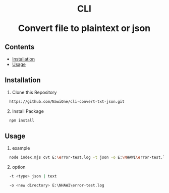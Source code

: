 <!-- @format -->

 <h1  align="center">CLI
 <br>
 <p>Convert file to plaintext or json</p>
 </h1>
  
## Contents
- [Installation](#installation-for-development)
- [Usage](#usage)

## Installation

1. Clone this Repository

```sh
  https://github.com/NawiOne/cli-convert-txt-json.git
```

2. Install Package

```sh
  npm install
```


## Usage

1. example

```sh
  node index.mjs cvt E:\error-test.log -t json -o E:\NHAWI\error-test.log
```

2. option

```sh
  -t <type> json | text
```
```sh
  -o <new directory> E:\NHAWI\error-test.log
```
